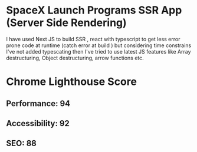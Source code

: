 # SpaceX Launch Programs SSR App (Server Side Rendering)

I have used Next JS to build SSR , react with typescript to get less error prone code at runtime (catch error at build ) but considering time constrains I've not added typescating then I've tried to use latest JS features like Array destructuring, Object destructuring, arrow functions etc. 

# Chrome Lighthouse Score 
## Performance: 94
## Accessibility: 92
## SEO: 88
